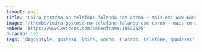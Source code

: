 ```yaml
---
layout: post
title: "Loira gostosa no telefone falando com corno - Mais em: www.GoodzSex.tk"
image: '/thumbs/loira-gostosa-no-telefone-falando-com-corno---mais-em-www-goodzsex-tk.jpg'
embed: 'https://www.xvideos.com/embedframe/38572525'
duracao: 103
tags: 'doggystyle, gostosa, loira, corno, traindo, telefone, goodzsex'
---
```

